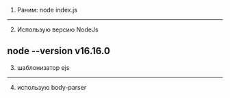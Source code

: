 1. Раним:
node index.js
----------------------------------
2. Использую версию NodeJs

node --version
v16.16.0
----------------------------------
3. шаблонизатор ejs
----------------------------------
4. использую body-parser
